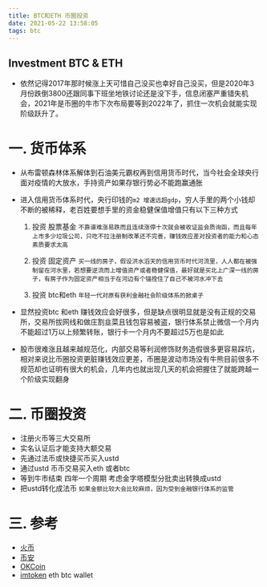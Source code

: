 ```yaml
---
title: BTC和ETH 币圈投资
date: 2021-05-22 13:58:05
tags: btc
---
```

Investment  BTC & ETH
---

* 依然记得2017年那时候涨上天可惜自己没买也幸好自己没买，但是2020年3月份跌倒3800还跟同事下班坐地铁讨论还是没下手，信息闭塞严重错失机会，2021年是币圈的牛市下次布局要等到2022年了，抓住一次机会就能实现阶级跃升了。
 <!--more-->
# 一. 货币体系
* 从布雷顿森林体系解体到石油美元霸权再到信用货币时代，当今社会全球央行面对疫情的大放水，手持资产如果存银行势必不能跑赢通胀

* 进入信用货币体系时代，央行印钱的`m2 增速远超gdp`，穷人手里的两个小钱却不断的被稀释，老百姓要想手里的资金稳健保值增值只有以下三种方式

  1. 投资 股票基金 `不靠谱难涨易跌而且连续涨停十次就会被收证监会质询函，而且每年上市多少垃圾公司，只吃不拉注册制改革还不完善，赚钱效应差对投资者的能力和心态素质要求太高`

  2. 投资 固定资产  `买一线的房子，假设洪水滔天的信用货币时代河流里，人人都在被强制留在河水里，若想要逆流而上增值资产或者稳健保值，最好就是买北上广深一线的房子，有房子作为固定资产相当于在河边有个锚拴住了自己不被河水冲下去`

  3. 投资 btc和eth  `年轻一代对原有获利金融社会阶级体系的掀桌子`

* 显然投资btc 和eth 赚钱效应会好很多，但是缺点很明显就是没有正规的交易所，交易所拔网线和做庄割韭菜且钱包容易被盗，银行体系禁止微信一个月内不能超过1万以上频繁转账，银行卡一个月内不要超过5万也是如此
* 股市很难涨且越来越规范化，内部交易等利润修饰财务造假很多更容易踩坑，相对来说比币圈投资更脏赚钱效应更差，币圈是波动市场没有牛熊目前很多不规范却也证明有很大的机会，几年内也就出现几天的机会把握住了就能跨越一个阶级实现翻身
# 二. 币圈投资

* 注册火币等三大交易所
* 实名认证后才能支持大额交易
* 先通过法币或快捷买币买入ustd 
* 通过ustd 币币交易买入eth 或者btc
* 等到牛市结束 四年一个周期 考虑金字塔模型分批卖出转换成ustd
* 把ustd转化成法币 `如果金额比较大会比较麻烦，因为受到金融银行体系的监管`

# 三. 参考

* [火币](https://www.huobi.com/)
* [币安](https://www.binance.com/)
* [OKCoin](https://www.okcoin.com/)
* [imtoken](https://token.im/) eth btc wallet